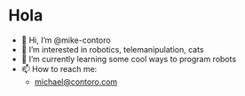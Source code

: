 # Hola
- 👋 Hi, I’m @mike-contoro
- 👀 I’m interested in robotics, telemanipulation, cats
- 🌱 I’m currently learning some cool ways to program robots
- 📫 How to reach me:
  - michael@contoro.com


